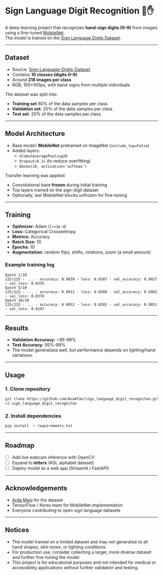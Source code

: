 # Sign Language Digit Recognition 🔢✋

A deep learning project that recognizes **hand-sign digits (0–9)** from images using a fine-tuned [MobileNet](https://keras.io/api/applications/mobilenet/).  
The model is trained on the [Sign Language Digits Dataset](https://github.com/ardamavi/Sign-Language-Digits-Dataset).

---

## Dataset
- Source: [Sign-Language-Digits-Dataset](https://github.com/ardamavi/Sign-Language-Digits-Dataset)  
- Contains **10 classes (digits 0–9)**  
- Around **218 images per class**  
- RGB, 100×100px, with hand-signs from multiple individuals  

The dataset was split into:
- **Training set** 60% of the data samples per class
- **Validation set**: 20% of the data samples per class
- **Test set**: 20% of the data samples per class

---

## Model Architecture
- Base model: **MobileNet** pretrained on ImageNet (`include_top=False`)  
- Added layers:
  - `GlobalAveragePooling2D`
  - `Dropout(0.3)` (to reduce overfitting)
  - `Dense(10, activation='softmax')`

Transfer learning was applied:
- Convolutional base **frozen** during initial training  
- Top layers trained on the sign-digit dataset  
- Optionally, last MobileNet blocks unfrozen for fine-tuning

---

## Training
- **Optimizer:** Adam (`lr=3e-4`)  
- **Loss:** Categorical Crossentropy  
- **Metrics:** Accuracy  
- **Batch Size:** 10  
- **Epochs:** 10
- **Augmentation:** random flips, shifts, rotations, zoom (a small amount)

### Example training log

```
Epoch 1/10
125/125 - ... - accuracy: 0.9839 - loss: 0.0387 - val_accuracy: 0.9927 - val_loss: 0.0335
Epoch 5/10
125/125 - ... - accuracy: 0.9912 - loss: 0.0309 - val_accuracy: 0.9902 - val_loss: 0.0370
Epoch 10/10
125/125 - ... - accuracy: 0.9952 - loss: 0.0202 - val_accuracy: 0.9951 - val_loss: 0.0147
```

---

## Results
- **Validation Accuracy:** ~95–99%  
- **Test Accuracy:** 95%-99%
- The model generalizes well, but performance depends on lighting/hand variations.  

---

## Usage

### 1. Clone repository
```bash
git clone https://github.com/AsoAfan/sign_language_digit_recogniton.git
cd sign_language_digit_recogniton
````

### 2. Install dependencies

```bash
pip install -r requirements.txt
```

---

## Roadmap

* [ ] Add live webcam inference with OpenCV
* [ ] Expand to **letters** (ASL alphabet dataset)
* [ ] Deploy model as a web app (Streamlit / FastAPI)

---



## Acknowledgements

* [Arda Mavi](https://github.com/ardamavi) for the dataset
* TensorFlow / Keras team for MobileNet implementation
* Everyone contributing to open sign language datasets

---

## Notices
- The model trained on a limited dataset and may not generalize to all hand shapes, skin tones, or lighting conditions.
- For production use, consider collecting a larger, more diverse dataset and further fine-tuning the model.
- This project is for educational purposes and not intended for medical or accessibility applications without further validation and testing.